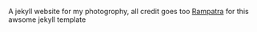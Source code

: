 A jekyll website for my photogrophy, all credit goes too [Rampatra](https://github.com/rampatra) for this awsome jekyll template
